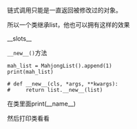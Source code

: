 

链式调用只能是一直返回被修改过的对象。

所以一个类继承list，他也可以拥有这样的效果

\_\_slots\_\_

```__new__()```方法

```
mah_list = MahjongList().append(1)
print(mah_list)
```

```
# def __new__(cls, *args, **kwargs):
#     return list.__new__(list)

```



在类里面print(\_\_name\_\_)

然后打印类看看